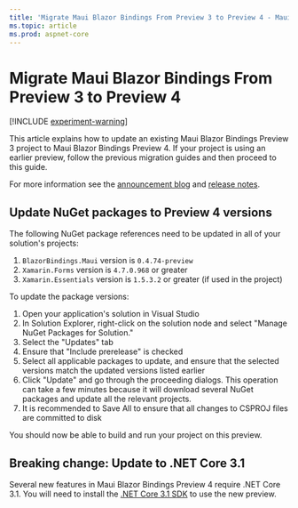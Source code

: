 ```yaml
---
title: 'Migrate Maui Blazor Bindings From Preview 3 to Preview 4 - Maui Blazor Bindings'
ms.topic: article
ms.prod: aspnet-core
---
```


# Migrate Maui Blazor Bindings From Preview 3 to Preview 4

[!INCLUDE [experiment-warning](../includes/experiment-warning.md)]

This article explains how to update an existing Maui Blazor Bindings Preview 3 project to Maui Blazor Bindings Preview 4. If your project is using an earlier preview, follow the previous migration guides and then proceed to this guide.

For more information see the [announcement blog](https://aka.ms/mbb-preview4-blog) and [release notes](https://aka.ms/mbb-preview4-rel-notes).

## Update NuGet packages to Preview 4 versions

The following NuGet package references need to be updated in all of your solution's projects:

1. `BlazorBindings.Maui` version is `0.4.74-preview`
1. `Xamarin.Forms` version is `4.7.0.968` or greater
1. `Xamarin.Essentials` version is `1.5.3.2` or greater (if used in the project)

To update the package versions:

1. Open your application's solution in Visual Studio
1. In Solution Explorer, right-click on the solution node and select "Manage NuGet Packages for Solution."
1. Select the "Updates" tab
1. Ensure that "Include prerelease" is checked
1. Select all applicable packages to update, and ensure that the selected versions match the updated versions listed earlier
1. Click "Update" and go through the proceeding dialogs. This operation can take a few minutes because it will download several NuGet packages and update all the relevant projects.
1. It is recommended to Save All to ensure that all changes to CSPROJ files are committed to disk

You should now be able to build and run your project on this preview.

## Breaking change: Update to .NET Core 3.1

Several new features in Maui Blazor Bindings Preview 4 require .NET Core 3.1. You will need to install the [.NET Core 3.1 SDK](https://dotnet.microsoft.com/download) to use the new preview.
